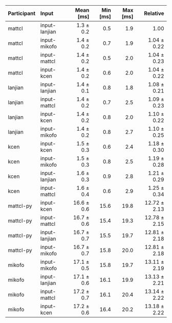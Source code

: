 | Participant | Input | Mean [ms] | Min [ms] | Max [ms] | Relative |
|:---|:---|---:|---:|---:|---:|
| mattcl | input-lanjian | 1.3 ± 0.2 | 0.5 | 1.9 | 1.00 |
| mattcl | input-mikofo | 1.4 ± 0.2 | 0.7 | 1.9 | 1.04 ± 0.22 |
| mattcl | input-mattcl | 1.4 ± 0.2 | 0.5 | 2.0 | 1.04 ± 0.23 |
| mattcl | input-kcen | 1.4 ± 0.2 | 0.6 | 2.0 | 1.04 ± 0.22 |
| lanjian | input-lanjian | 1.4 ± 0.1 | 0.8 | 1.8 | 1.08 ± 0.21 |
| lanjian | input-mattcl | 1.4 ± 0.2 | 0.7 | 2.5 | 1.09 ± 0.23 |
| lanjian | input-kcen | 1.4 ± 0.2 | 0.8 | 2.0 | 1.10 ± 0.22 |
| lanjian | input-mikofo | 1.4 ± 0.2 | 0.8 | 2.7 | 1.10 ± 0.25 |
| kcen | input-kcen | 1.5 ± 0.3 | 0.6 | 2.4 | 1.18 ± 0.30 |
| kcen | input-mikofo | 1.5 ± 0.3 | 0.8 | 2.5 | 1.19 ± 0.28 |
| kcen | input-lanjian | 1.6 ± 0.3 | 0.9 | 2.8 | 1.21 ± 0.29 |
| kcen | input-mattcl | 1.6 ± 0.4 | 0.6 | 2.9 | 1.25 ± 0.34 |
| mattcl-py | input-kcen | 16.6 ± 0.6 | 15.6 | 19.8 | 12.72 ± 2.13 |
| mattcl-py | input-mattcl | 16.7 ± 0.6 | 15.4 | 19.3 | 12.78 ± 2.15 |
| mattcl-py | input-lanjian | 16.7 ± 0.7 | 15.5 | 19.7 | 12.81 ± 2.18 |
| mattcl-py | input-mikofo | 16.7 ± 0.7 | 15.8 | 20.0 | 12.81 ± 2.18 |
| mikofo | input-mikofo | 17.1 ± 0.5 | 15.8 | 19.7 | 13.11 ± 2.19 |
| mikofo | input-lanjian | 17.1 ± 0.6 | 16.1 | 19.9 | 13.13 ± 2.21 |
| mikofo | input-mattcl | 17.2 ± 0.7 | 16.1 | 20.4 | 13.14 ± 2.22 |
| mikofo | input-kcen | 17.2 ± 0.6 | 16.4 | 20.2 | 13.18 ± 2.22 |
